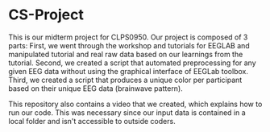 # CS-Project
This is our midterm project for CLPS0950.
Our project is composed of 3 parts:
First, we went through the workshop and tutorials for EEGLAB and manipulated tutorial and real raw data based on our learnings from the tutorial.
Second, we created a script that automated preprocessing for any given EEG data without using the graphical interface of EEGLab toolbox.
Third, we created a script that produces a unique color per participant based on their unique EEG data (brainwave pattern).

This repository also contains a video that we created, which explains how to run our code. This was necessary since our input data is contained in a local folder and isn't accessible to outside coders.
